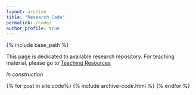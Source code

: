 ```yaml
---
layout: archive
title: "Research Code"
permalink: /code/
author_profile: true
---
```

{% include base_path %}

This page is dedicated to available research repository. For teaching material, please go to [Teaching Resources](https://ldutoit.github.io/teaching/)

*In construction*

{% for post in site.code%}
  {% include archive-code.html %}
{% endfor %}



